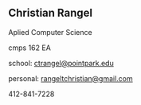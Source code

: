 ## Christian Rangel


Aplied Computer Science

cmps 162 EA

school:   ctrangel@pointpark.edu

personal: rangeltchristian@gmail.com

412-841-7228
